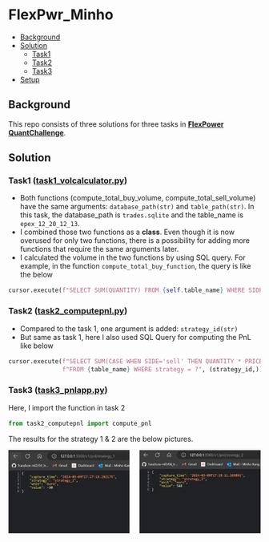 # FlexPwr_Minho

* [Background](#Background)
* [Solution](#Solution)
  * [Task1](#Task1)
  * [Task2](#Task2)
  * [Task3](#Task3)
* [Setup](#Setup)

## Background
This repo consists of three solutions for three tasks in [**FlexPower QuantChallenge**](https://github.com/FlexPwr/QuantChallenge). 

## Solution

### Task1 ([task1_volcalculator.py](task1_volcalculator.py))
* Both functions (compute_total_buy_volume, compute_total_sell_volume) have the same arguments: `database_path(str)` and `table_path(str)`. In this task, the database_path is `trades.sqlite` and the table_name is `epex_12_20_12_13`.   
* I combined those two functions as a **class**. Even though it is now overused for only two functions, there is a possibility for adding more functions that require the same arguments later. 
* I calculated the volume in the two functions by using SQL query. For example, in the function `compute_total_buy_function`, the query is like the below
```python
cursor.execute(f"SELECT SUM(QUANTITY) FROM {self.table_name} WHERE SIDE ='buy' ")
```

### Task2 ([task2_computepnl.py](task2_computepnl.py))
* Compared to the task 1, one argument is added: `strategy_id(str)` 
* But same as task 1, here I also used SQL Query for computing the PnL like below 
```python
cursor.execute(f"SELECT SUM(CASE WHEN SIDE='sell' THEN QUANTITY * PRICE ELSE -QUANTITY * PRICE END)"
               f"FROM {table_name} WHERE strategy = ?", (strategy_id,))
```

### Task3 ([task3_pnlapp.py](task3_pnlapp.py))
Here, I import the function in task 2
```python
from task2_computepnl import compute_pnl
```

The results for the strategy 1 & 2 are the below pictures. 

<div style="display: flex; justify-content: space-between;">
    <img src="pics/strategy_1.png" alt="strategy_1" style="width: 48%;"/>
    <img src="pics/strategy_2.png" alt="strategy_2" style="width: 48%;"/>
</div>


